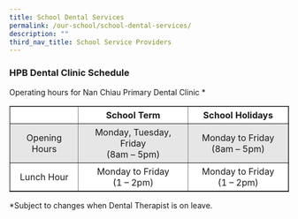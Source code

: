 ```yaml
---
title: School Dental Services
permalink: /our-school/school-dental-services/
description: ""
third_nav_title: School Service Providers
---
```

### **HPB Dental Clinic Schedule**

Operating hours for Nan Chiau Primary Dental Clinic *

<table border="1" style="box-sizing: inherit; border-collapse: collapse; border-spacing: 0px; max-width: 100%; width: 625px;"><tbody style="box-sizing: inherit;"><tr style="box-sizing: inherit; background: rgb(255, 255, 255);"><td style="box-sizing: inherit; padding: 5px 10px; width: 133px;"></td><td style="box-sizing: inherit; padding: 5px 10px; width: 266px; text-align: center;"><strong style="box-sizing: inherit; font-weight: 700;">School Term</strong></td><td style="box-sizing: inherit; padding: 5px 10px; width: 234px; text-align: center;"><strong style="box-sizing: inherit; font-weight: 700;">School Holidays</strong></td></tr><tr style="box-sizing: inherit; background: rgb(230, 230, 230);"><td style="box-sizing: inherit; padding: 5px 10px; width: 133px; text-align: center;">Opening Hours</td><td style="box-sizing: inherit; padding: 5px 10px; width: 266px; text-align: center;">Monday, Tuesday, Friday<br style="box-sizing: inherit;">(8am – 5pm)</td><td style="box-sizing: inherit; padding: 5px 10px; width: 234px; text-align: center;">Monday to Friday<br style="box-sizing: inherit;">(8am – 5pm)</td></tr><tr style="box-sizing: inherit; background: rgb(255, 255, 255);"><td style="box-sizing: inherit; padding: 5px 10px; width: 133px; text-align: center;">Lunch Hour</td><td style="box-sizing: inherit; padding: 5px 10px; width: 266px; text-align: center;">Monday to Friday<br style="box-sizing: inherit;">(1 – 2pm)</td><td style="box-sizing: inherit; padding: 5px 10px; width: 234px; text-align: center;">Monday to Friday<br style="box-sizing: inherit;">(1 – 2pm)</td></tr></tbody></table>

\*Subject to changes when Dental Therapist is on leave.

[  
](https://www.ncps.moe.edu.sg/school-dental-services/#top)
